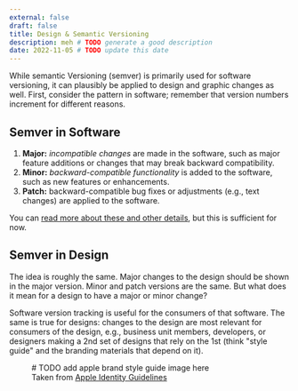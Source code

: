 ```yaml
---
external: false
draft: false
title: Design & Semantic Versioning
description: meh # TODO generate a good description
date: 2022-11-05 # TODO update this date
---
```


While semantic Versioning (semver) is primarily used for software versioning, it can plausibly be applied to design and graphic changes as well. First, consider the pattern in software; remember that version numbers increment for different reasons.

## Semver in Software

1. **Major:** _incompatible changes_ are made in the software, such as major feature additions or changes that may break backward compatibility.
2. **Minor:** _backward-compatible functionality_ is added to the software, such as new features or enhancements.
3. **Patch:** backward-compatible bug fixes or adjustments (e.g., text changes) are applied to the software.

You can [read more about these and other details](https://semver.org/), but this is sufficient for now.

## Semver in Design

The idea is roughly the same. Major changes to the design should be shown in the major version. Minor and patch versions are the same. But what does it mean for a design to have a major or minor change?

Software version tracking is useful for the consumers of that software. The same is true for designs: changes to the design are most relevant for consumers of the design, e.g., business unit members, developers, or designers making a 2nd set of designs that rely on the 1st (think "style guide" and the branding materials that depend on it).

<figure>
# TODO add apple brand style guide image here
<figcaption>Taken from <a href="https://www.apple.com/legal/sales-support/certification/docs/logo_guidelines.pdf">Apple Identity Guidelines</a></figcaption>
</figure>
